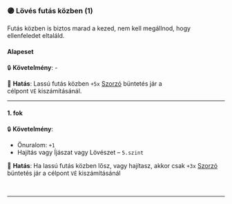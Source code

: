 ### 🟣 Lövés futás közben (1)

Futás közben is biztos marad a kezed, nem kell megállnod, hogy ellenfeledet eltaláld.
#### Alapeset

🔒 **Követelmény**: -

🌟 **Hatás**: Lassú futás közben `+5x` [Szorzó](../072_tavharc_ve.md#szorz%C3%B3) büntetés jár a célpont `VÉ` kiszámításánál.

---
#### 1. fok

🔒 **Követelmény**:
- Önuralom: `+1`  
- Hajítás vagy Íjászat vagy Lövészet – `5.szint`

🌟 **Hatás**: Ha lassú futás közben lősz, vagy hajítasz, akkor csak `+3x` [Szorzó](../072_tavharc_ve.md#szorz%C3%B3) büntetés jár a célpont `VÉ` kiszámításánál

<br />

---
